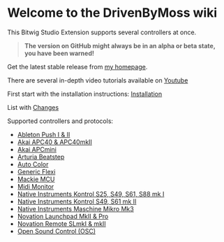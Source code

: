 # Welcome to the DrivenByMoss wiki

This Bitwig Studio Extension supports several controllers at once.

> **The version on GitHub might always be in an alpha or beta state, you have been warned!**

Get the latest stable release from [my homepage](http://www.mossgrabers.de/Software/Bitwig/Bitwig.html).

There are several in-depth video tutorials available on [Youtube](https://www.youtube.com/playlist?list=PLqRWeSPiYQ67o_9hKx4-ATmX9qGWuEeNm)

First start with the installation instructions: [Installation](Installation)

List with [Changes](Changes)

Supported controllers and protocols:

* [Ableton Push I & II](Ableton-Push-I-&-II)
* [Akai APC40 & APC40mkII](Akai-APC40-&-APC40mkII)
* [Akai APCmini](Akai-APCmini)
* [Arturia Beatstep](Arturia-Beatstep)
* [Auto Color](AutoColor)
* [Generic Flexi](Generic-Flexi)
* [Mackie MCU](Mackie-MCU)
* [Midi Monitor](MidiMonitor)
* [Native Instruments Kontrol S25, S49, S61, S88 mk I](Native-Instruments-Kontrol1)
* [Native Instruments Kontrol S49, S61 mk II](Native-Instruments-Kontrol2)
* [Native Instruments Maschine Mikro Mk3](Native-Instruments-Maschine-Mikro-Mk3)
* [Novation Launchpad MkII & Pro](Novation-Launchpad-MkII-&-Pro)
* [Novation Remote SLmkI & mkII](Novation-Remote-SLmkI-&-mkII)
* [Open Sound Control (OSC)](Open-Sound-Control-(OSC))
